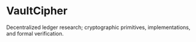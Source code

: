 # VaultCipher
Decentralized ledger research; cryptographic primitives, implementations, and formal verification.
